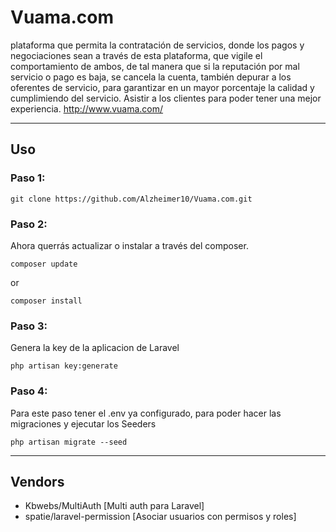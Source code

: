 # Vuama.com 
plataforma que permita la contratación de servicios, donde los pagos y negociaciones sean a través de esta plataforma, que vigile el comportamiento de ambos, de tal manera que si la reputación por mal servicio o pago es baja, se cancela la cuenta, también depurar a los oferentes de servicio, para garantizar en un mayor porcentaje la calidad y cumplimiendo del servicio. Asistir a los clientes para poder tener una mejor experiencia.
http://www.vuama.com/

---
## Uso

### Paso 1:
```
git clone https://github.com/Alzheimer10/Vuama.com.git
```
### Paso 2:
Ahora querrás actualizar o instalar a través del composer.
```
composer update
```
or
```
composer install
```
### Paso 3:
Genera la key de la aplicacion de Laravel
```
php artisan key:generate
```
### Paso 4:
Para este paso tener el .env ya configurado, para poder hacer las migraciones y ejecutar los Seeders
```
php artisan migrate --seed
```

---
## Vendors
- Kbwebs/MultiAuth [Multi auth para Laravel]
- spatie/laravel-permission [Asociar usuarios con permisos y roles]

